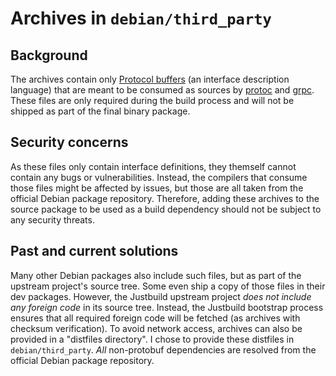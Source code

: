 # Archives in `debian/third_party`

## Background

The archives contain only [Protocol buffers](https://protobuf.dev/) (an
interface description language) that are meant to be consumed as sources by
[protoc](https://packages.debian.org/de/sid/protobuf-compiler) and
[grpc](https://packages.debian.org/de/sid/protobuf-compiler-grpc). These
files are only required during the build process and will not be shipped as part
of the final binary package.

## Security concerns

As these files only contain interface definitions, they themself cannot contain
any bugs or vulnerabilities. Instead, the compilers that consume those files
might be affected by issues, but those are all taken from the official Debian
package repository. Therefore, adding these archives to the source package to be
used as a build dependency should not be subject to any security threats.

## Past and current solutions

Many other Debian packages also include such files, but as part of the upstream
project's source tree. Some even ship a copy of those files in their dev
packages. However, the Justbuild upstream project *does not include any foreign
code* in its source tree. Instead, the Justbuild bootstrap process ensures that
all required foreign code will be fetched (as archives with checksum
verification). To avoid network access, archives can also be provided in a
"distfiles directory". I chose to provide these distfiles in
`debian/third_party`. *All* non-protobuf dependencies are resolved from the
official Debian package repository.

